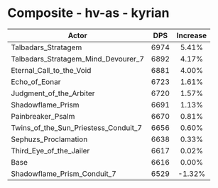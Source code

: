 # Composite - hv-as - kyrian
| Actor | DPS | Increase |
|---|:---:|:---:|
|Talbadars_Stratagem|6974|5.41%|
|Talbadars_Stratagem_Mind_Devourer_7|6892|4.17%|
|Eternal_Call_to_the_Void|6881|4.00%|
|Echo_of_Eonar|6723|1.61%|
|Judgment_of_the_Arbiter|6720|1.57%|
|Shadowflame_Prism|6691|1.13%|
|Painbreaker_Psalm|6670|0.81%|
|Twins_of_the_Sun_Priestess_Conduit_7|6656|0.60%|
|Sephuzs_Proclamation|6638|0.33%|
|Third_Eye_of_the_Jailer|6617|0.02%|
|Base|6616|0.00%|
|Shadowflame_Prism_Conduit_7|6529|-1.32%|
